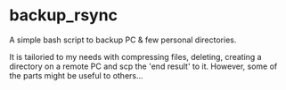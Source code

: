 # backup_rsync
A simple bash script to backup PC &amp; few personal directories.

It is tailoried to my needs with compressing files, deleting, creating a directory on a remote PC and scp the 'end result' to it. However, some of the parts might be useful to others... 
